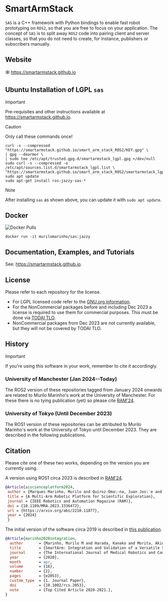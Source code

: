 # SmartArmStack

`SAS` is a C++ framework with Python bindings to enable fast robot prototyping on `ROS2`, so that you are free to focus on your application. The concept of `SAS` is to split away `ROS2` code into pairing client and server classes, so that you do not need to create, for instance, publishers or subscribers manually.

## Website

🕸️ https://smartarmstack.github.io

## Ubuntu Installation of LGPL `sas`

> [!IMPORTANT]
> Pre-requisites and other instructions available at https://smartarmstack.github.io.

> [!CAUTION]
> Only call these commands once!

```console
curl -s --compressed "https://smartarmstack.github.io/smart_arm_stack_ROS2/KEY.gpg" \
| gpg --dearmor \
| sudo tee /etc/apt/trusted.gpg.d/smartarmstack_lgpl.gpg >/dev/null
sudo curl -s --compressed -o /etc/apt/sources.list.d/smartarmstack_lgpl.list \
"https://smartarmstack.github.io/smart_arm_stack_ROS2/smartarmstack_lgpl.list"
sudo apt update
sudo apt-get install ros-jazzy-sas-*
```

> [!NOTE]
> After installing `sas` as shown above, you can update it with `sudo apt update`.

## Docker

![Docker Pulls](https://img.shields.io/docker/pulls/murilomarinho/sas)

```console
docker run -it murilomarinho/sas:jazzy
```

## Documentation, Examples, and Tutorials

See: https://smartarmstack.github.io.

## License

Please refer to each repository for the license. 
- For LGPL licensed code refer to the [GNU.org information](https://www.gnu.org/licenses/lgpl-3.0.en.html).
- For the NonCommercial packages before and including Dec 2023 a license is required to use them for commercial purposes. This must be done via [TODAI TLO](https://todaitlo.com/en/corporate).
- NonCommercial packages from Dec 2023 are not currently available, but they will not be covered by TODAI TLO. 

## History

> [!IMPORTANT]
> If you're using this software in your work, remember to cite it accordingly.

### University of Manchester (Jan 2024--Today)

The ROS2 version of these repositories tagged from January 2024 onwards are related to Murilo Marinho's work at the University of Manchester. For these there is no tying publication (yet) so please cite [RAM'24](10.1109/MRA.2023.3336472).

### University of Tokyo (Until December 2023)

The ROS1 version of these repositories can be attributed to Murilo Marinho's work at the University of Tokyo until December 2023. They are described in the following publications.

## Citation

Please cite one of these two works, depending on the version you are currently using. 
 
A version using ROS1 circa 2023 is described in [RAM'24](10.1109/MRA.2023.3336472).
 
 ```bibtex
@Article{aiscienceplatform2024,
  author = {Marques Marinho, Murilo and Quiroz-Oma\~na, Juan Jos\'e and Harada, Kanako},
  title = {A Multi-Arm Robotic Platform for Scientific Exploration},
  journal = {IEEE Robotics and Automation Magazine (RAM)},
  doi = {10.1109/MRA.2023.3336472},
  url = {https://arxiv.org/abs/2210.11877},
  year = {2024}
  } 
 ```
 
 The initial version of the software circa 2019 is described in [this publication](http://doi.org/10.1002/rcs.2053).

```bibtex
@Article{marinho2020integration,
  author       = {Marinho, Murilo M and Harada, Kanako and Morita, Akio and Mitsuishi, Mamoru},
  title        = {SmartArm: Integration and Validation of a Versatile Surgical Robotic System for Constrained Workspaces},
  journal      = {The International Journal of Medical Robotics and Computer Assisted Surgery (IJMRCAS)},
  year         = {2020},
  month        = apr,
  volume       = {16},
  number       = {2},
  pages        = {e2053},
  custom_type  = {1. Journal Paper},
  doi          = {10.1002/rcs.2053},
  note         = {Top Cited Article 2020-2021.},
}
```
